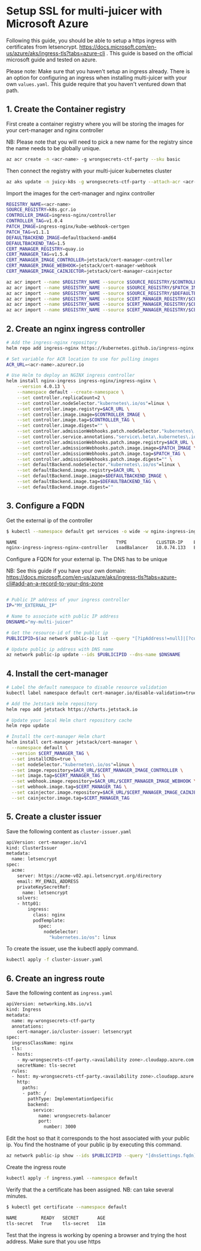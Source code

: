 
# Setup SSL for multi-juicer with Microsoft Azure

Following this guide, you should be able to setup a https ingress with certificates from letsencrypt. https://docs.microsoft.com/en-us/azure/aks/ingress-tls?tabs=azure-cli .
This guide is based on the official microsoft guide and tested on azure. 

Please note: Make sure that you haven't setup an ingress already. There is an option for configuring an ingress when installing multi-juicer with your own `values.yaml`. This guide require that you haven't ventured down that path.

## 1. Create the Container registry 

First create a container registry where you will be storing the images for your cert-manager and nginx controller

NB: Please note that you will need to pick a new name for the registry since the name needs to be globally unique.

```bash
az acr create -n <acr-name> -g wrongsecrets-ctf-party --sku basic

```

Then connect the registry with your multi-juicer kubernetes cluster

```bash
az aks update -n juicy-k8s -g wrongsecrets-ctf-party --attach-acr <acr-name>
```

Import the images for the cert-manager and nginx controller

```bash
REGISTRY_NAME=<acr-name>
SOURCE_REGISTRY=k8s.gcr.io
CONTROLLER_IMAGE=ingress-nginx/controller
CONTROLLER_TAG=v1.0.4
PATCH_IMAGE=ingress-nginx/kube-webhook-certgen
PATCH_TAG=v1.1.1
DEFAULTBACKEND_IMAGE=defaultbackend-amd64
DEFAULTBACKEND_TAG=1.5
CERT_MANAGER_REGISTRY=quay.io
CERT_MANAGER_TAG=v1.5.4
CERT_MANAGER_IMAGE_CONTROLLER=jetstack/cert-manager-controller
CERT_MANAGER_IMAGE_WEBHOOK=jetstack/cert-manager-webhook
CERT_MANAGER_IMAGE_CAINJECTOR=jetstack/cert-manager-cainjector

az acr import --name $REGISTRY_NAME --source $SOURCE_REGISTRY/$CONTROLLER_IMAGE:$CONTROLLER_TAG --image $CONTROLLER_IMAGE:$CONTROLLER_TAG
az acr import --name $REGISTRY_NAME --source $SOURCE_REGISTRY/$PATCH_IMAGE:$PATCH_TAG --image $PATCH_IMAGE:$PATCH_TAG
az acr import --name $REGISTRY_NAME --source $SOURCE_REGISTRY/$DEFAULTBACKEND_IMAGE:$DEFAULTBACKEND_TAG --image $DEFAULTBACKEND_IMAGE:$DEFAULTBACKEND_TAG
az acr import --name $REGISTRY_NAME --source $CERT_MANAGER_REGISTRY/$CERT_MANAGER_IMAGE_CONTROLLER:$CERT_MANAGER_TAG --image $CERT_MANAGER_IMAGE_CONTROLLER:$CERT_MANAGER_TAG
az acr import --name $REGISTRY_NAME --source $CERT_MANAGER_REGISTRY/$CERT_MANAGER_IMAGE_WEBHOOK:$CERT_MANAGER_TAG --image $CERT_MANAGER_IMAGE_WEBHOOK:$CERT_MANAGER_TAG
az acr import --name $REGISTRY_NAME --source $CERT_MANAGER_REGISTRY/$CERT_MANAGER_IMAGE_CAINJECTOR:$CERT_MANAGER_TAG --image $CERT_MANAGER_IMAGE_CAINJECTOR:$CERT_MANAGER_TAG

```

## 2. Create an nginx ingress controller

```bash
# Add the ingress-nginx repository
helm repo add ingress-nginx https://kubernetes.github.io/ingress-nginx

# Set variable for ACR location to use for pulling images
ACR_URL=<acr-name>.azurecr.io

# Use Helm to deploy an NGINX ingress controller
helm install nginx-ingress ingress-nginx/ingress-nginx \
    --version 4.0.13 \
    --namespace default --create-namespace \
    --set controller.replicaCount=2 \
    --set controller.nodeSelector."kubernetes\.io/os"=linux \
    --set controller.image.registry=$ACR_URL \
    --set controller.image.image=$CONTROLLER_IMAGE \
    --set controller.image.tag=$CONTROLLER_TAG \
    --set controller.image.digest="" \
    --set controller.admissionWebhooks.patch.nodeSelector."kubernetes\.io/os"=linux \
    --set controller.service.annotations."service\.beta\.kubernetes\.io/azure-load-balancer-health-probe-request-path"=/healthz \
    --set controller.admissionWebhooks.patch.image.registry=$ACR_URL \
    --set controller.admissionWebhooks.patch.image.image=$PATCH_IMAGE \
    --set controller.admissionWebhooks.patch.image.tag=$PATCH_TAG \
    --set controller.admissionWebhooks.patch.image.digest="" \
    --set defaultBackend.nodeSelector."kubernetes\.io/os"=linux \
    --set defaultBackend.image.registry=$ACR_URL \
    --set defaultBackend.image.image=$DEFAULTBACKEND_IMAGE \
    --set defaultBackend.image.tag=$DEFAULTBACKEND_TAG \
    --set defaultBackend.image.digest=""
```

## 3. Configure a FQDN

Get the external ip of the controller

```bash
$ kubectl --namespace default get services -o wide -w nginx-ingress-ingress-nginx-controller

NAME                                     TYPE           CLUSTER-IP    EXTERNAL-IP     PORT(S)                      AGE   SELECTOR
nginx-ingress-ingress-nginx-controller   LoadBalancer   10.0.74.133   EXTERNAL_IP     80:32486/TCP,443:30953/TCP   44s   app.kubernetes.io/component=controller,app.kubernetes.io/instance=nginx-ingress,app.kubernetes.io/name=ingress-nginx
```

Configure a FQDN for your external ip. The DNS has to be unique

NB: See this guide if you have your own domain: https://docs.microsoft.com/en-us/azure/aks/ingress-tls?tabs=azure-cli#add-an-a-record-to-your-dns-zone

```bash

# Public IP address of your ingress controller
IP="MY_EXTERNAL_IP"

# Name to associate with public IP address
DNSNAME="my-multi-juicer"

# Get the resource-id of the public ip
PUBLICIPID=$(az network public-ip list --query "[?ipAddress!=null]|[?contains(ipAddress, '$IP')].[id]" --output tsv)

# Update public ip address with DNS name
az network public-ip update --ids $PUBLICIPID --dns-name $DNSNAME

```

## 4. Install the cert-manager

```bash
# Label the default namespace to disable resource validation
kubectl label namespace default cert-manager.io/disable-validation=true

# Add the Jetstack Helm repository
helm repo add jetstack https://charts.jetstack.io

# Update your local Helm chart repository cache
helm repo update

# Install the cert-manager Helm chart
helm install cert-manager jetstack/cert-manager \
  --namespace default \
  --version $CERT_MANAGER_TAG \
  --set installCRDs=true \
  --set nodeSelector."kubernetes\.io/os"=linux \
  --set image.repository=$ACR_URL/$CERT_MANAGER_IMAGE_CONTROLLER \
  --set image.tag=$CERT_MANAGER_TAG \
  --set webhook.image.repository=$ACR_URL/$CERT_MANAGER_IMAGE_WEBHOOK \
  --set webhook.image.tag=$CERT_MANAGER_TAG \
  --set cainjector.image.repository=$ACR_URL/$CERT_MANAGER_IMAGE_CAINJECTOR \
  --set cainjector.image.tag=$CERT_MANAGER_TAG
```
## 5. Create a cluster issuer

Save the following content as `cluster-issuer.yaml`
```bash
apiVersion: cert-manager.io/v1
kind: ClusterIssuer
metadata:
  name: letsencrypt
spec:
  acme:
    server: https://acme-v02.api.letsencrypt.org/directory
    email: MY_EMAIL_ADDRESS
    privateKeySecretRef:
      name: letsencrypt
    solvers:
    - http01:
        ingress:
          class: nginx
          podTemplate:
            spec:
              nodeSelector:
                "kubernetes.io/os": linux
```
To create the issuer, use the kubectl apply command.
```bash
kubectl apply -f cluster-issuer.yaml
```

## 6. Create an ingress route

Save the following content as `ingress.yaml`

```bash
apiVersion: networking.k8s.io/v1
kind: Ingress
metadata:
  name: my-wrongsecrets-ctf-party
  annotations: 
    cert-manager.io/cluster-issuer: letsencrypt
spec:
  ingressClassName: nginx
  tls:
  - hosts:
    - my-wrongsecrets-ctf-party.<availability zone>.cloudapp.azure.com
    secretName: tls-secret
  rules:
  - host: my-wrongsecrets-ctf-party.<availability zone>.cloudapp.azure.com
    http:
      paths:
      - path: /
        pathType: ImplementationSpecific
        backend:
          service:
            name: wrongsecrets-balancer
            port:
              number: 3000
```
Edit the host so that it corresponds to the host associated with your public ip. You find the hostname of your public ip by executing this command.

```bash
az network public-ip show --ids $PUBLICIPID --query "[dnsSettings.fqdn]" --output tsv
```


Create the ingress route

```bash
kubectl apply -f ingress.yaml --namespace default
```

Verify that the a certificate has been assigned. NB: can take several minutes.

```bash
$ kubectl get certificate --namespace default

NAME         READY   SECRET       AGE
tls-secret   True    tls-secret   11m
```
Test that the ingress is working by opening a browser and trying the host address. Make sure that you use https

